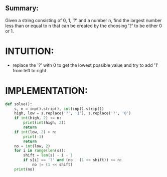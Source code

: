 ## Summary:
Given a string consisting of 0, 1, '?' and a number n, find the largest number less than or equal to n that can be created by the choosing '?' to be either 0 or 1.

# INTUITION:
- replace the '?' with 0 to get the lowest possible value and try to add '1' from left to right 

# IMPLEMENTATION:
```python
def solve():  
    s, n = inp().strip(), int(inp().strip())  
    high, low = s.replace('?', '1'), s.replace('?', '0')  
    if int(high, 2) <= n:  
        print(int(high, 2))  
        return  
    if int(low, 2) > n:  
        print(-1)  
        return  
    no = int(low, 2)  
    for i in range(len(s)):  
        shift = len(s) - i - 1  
        if s[i] == '?' and (no | (1 << shift)) <= n:  
            no |= (1 << shift)  
    print(no)
```
